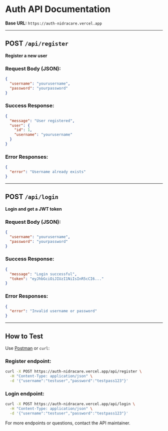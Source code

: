 # Auth API Documentation

**Base URL:** `https://auth-nidracare.vercel.app`

---

## POST `/api/register`

**Register a new user**

### Request Body (JSON):
```json
{
  "username": "yourusername",
  "password": "yourpassword"
}
```

### Success Response:
```json
{
  "message": "User registered",
  "user": {
    "id": 1,
    "username": "yourusername"
  }
}
```

### Error Responses:
```json
{
  "error": "Username already exists"
}
```

---

## POST `/api/login`

**Login and get a JWT token**

### Request Body (JSON):
```json
{
  "username": "yourusername",
  "password": "yourpassword"
}
```

### Success Response:
```json
{
  "message": "Login successful",
  "token": "eyJhbGciOiJIUzI1NiIsInR5cCI6..."
}
```

### Error Responses:
```json
{
  "error": "Invalid username or password"
}
```

---

## How to Test

Use [Postman](https://www.postman.com/) or `curl`:

### Register endpoint:
```bash
curl -X POST https://auth-nidracare.vercel.app/api/register \
  -H "Content-Type: application/json" \
  -d '{"username":"testuser","password":"testpass123"}'
```

### Login endpoint:
```bash
curl -X POST https://auth-nidracare.vercel.app/api/login \
  -H "Content-Type: application/json" \
  -d '{"username":"testuser","password":"testpass123"}'
```

For more endpoints or questions, contact the API maintainer.
